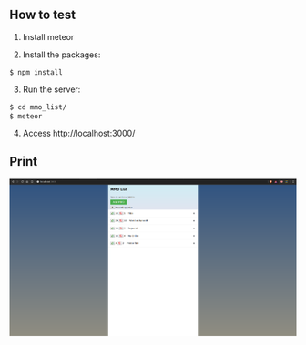 ## How to test
1. Install meteor

2. Install the packages:
```
$ npm install
```
3. Run the server:
```
$ cd mmo_list/
$ meteor
```
4. Access http://localhost:3000/

## Print
![Example](example.png "Example")
